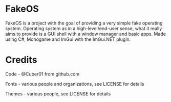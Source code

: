 # FakeOS

FakeOS is a project with the goal of providing a very simple fake operating system. 
Operating system as in a high-level/end-user sense, what it really aims to provide is a GUI shell with a window manager and basic apps.
Made using C#, Monogame and ImGui with the ImGui.NET plugin.

# Credits

Code - @Cuber01 from github.com

Fonts - various people and organizations, see LICENSE for details

Themes - various people, see LICENSE for details